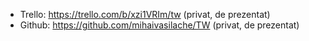 * Trello: https://trello.com/b/xzi1VRIm/tw (privat, de prezentat)
* Github: https://github.com/mihaivasilache/TW (privat, de prezentat)